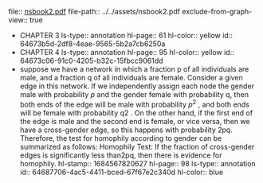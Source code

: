 file:: [nsbook2.pdf](../../assets/nsbook2.pdf)
file-path:: ../../assets/nsbook2.pdf
exclude-from-graph-view:: true

- CHAPTER 3
  ls-type:: annotation
  hl-page:: 61
  hl-color:: yellow
  id:: 64673b5d-2df8-4eae-9565-5b2a7cb6250a
- CHAPTER 4
  ls-type:: annotation
  hl-page:: 95
  hl-color:: yellow
  id:: 64673c06-91c0-4205-b32c-15fbcc9061dd
- suppose we have a network in which a fraction p of all individuals are male, and a fraction q of all individuals are female. Consider a given edge in this network. If we independently assign each node the gender male with probability $p$ and the gender female with probability q, then both ends of the edge will be male with probability $p^2$ , and both ends will be female with probability q2 . On the other hand, if the first end of the edge is male and the second end is female, or vice versa, then we have a cross-gender edge, so this happens with probability 2pq. Therefore, the test for homophily according to gender can be summarized as follows: Homophily Test: If the fraction of cross-gender edges is significantly less than2pq, then there is evidence for homophily.
  hl-stamp:: 1684567820627
  hl-page:: 98
  ls-type:: annotation
  id:: 64687706-4ac5-4411-bced-67f67e2c340d
  hl-color:: blue